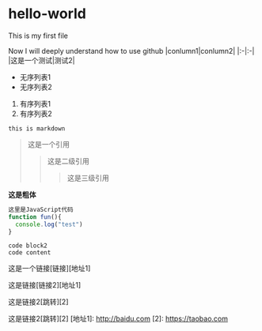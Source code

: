 # hello-world
This is my first file

Now I will deeply understand how to use github
|conlumn1|conlumn2|
|:-|:-|
|这是一个测试|测试2|

* 无序列表1
* 无序列表2

1. 有序列表1
2. 有序列表2

`this is markdown`

> 这是一个引用
> > 这是二级引用
> > > 这是三级引用

**这是粗体**

```javaScript
这里是JavaScript代码
function fun(){
  console.log("test")
}
```
    code block2
    code content
这是一个链接[链接][地址1]

这是链接[链接2][地址1]

这是链接2[跳转][2]

这是链接2[跳转][2]
[地址1]: http://baidu.com
[2]: https://taobao.com
